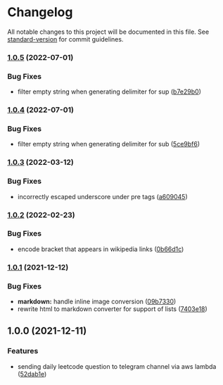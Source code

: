 # Changelog

All notable changes to this project will be documented in this file. See [standard-version](https://github.com/conventional-changelog/standard-version) for commit guidelines.

### [1.0.5](https://github.com/icelam/leetcode-daily-question-telegram-bot/compare/v1.0.4...v1.0.5) (2022-07-01)


### Bug Fixes

* filter empty string when generating delimiter for sup ([b7e29b0](https://github.com/icelam/leetcode-daily-question-telegram-bot/commit/b7e29b06a4ce68bb3951202a854aa1fcfdd739f5))

### [1.0.4](https://github.com/icelam/leetcode-daily-question-telegram-bot/compare/v1.0.3...v1.0.4) (2022-07-01)


### Bug Fixes

* filter empty string when generating delimiter for sub ([5ce9bf6](https://github.com/icelam/leetcode-daily-question-telegram-bot/commit/5ce9bf6b63c5c392d9d010e9ddc9600e4fd5dec7))

### [1.0.3](https://github.com/icelam/leetcode-daily-question-telegram-bot/compare/v1.0.2...v1.0.3) (2022-03-12)


### Bug Fixes

* incorrectly escaped underscore under pre tags ([a609045](https://github.com/icelam/leetcode-daily-question-telegram-bot/commit/a609045398e574c5ae02c0266a9ca0d1550dafd4))

### [1.0.2](https://github.com/icelam/leetcode-daily-question-telegram-bot/compare/v1.0.1...v1.0.2) (2022-02-23)


### Bug Fixes

* encode bracket that appears in wikipedia links ([0b66d1c](https://github.com/icelam/leetcode-daily-question-telegram-bot/commit/0b66d1c55008e8c56f875791f6336b1e7f1c575d))

### [1.0.1](https://github.com/icelam/leetcode-daily-question-telegram-bot/compare/v1.0.0...v1.0.1) (2021-12-12)


### Bug Fixes

* **markdown:** handle inline image conversion ([09b7330](https://github.com/icelam/leetcode-daily-question-telegram-bot/commit/09b733001cad0117ca7260b386ff6b91b4947c13))
* rewrite html to markdown converter for support of lists ([7403e18](https://github.com/icelam/leetcode-daily-question-telegram-bot/commit/7403e188cad7d42abc761fc4ba254291a5bddca6))

## 1.0.0 (2021-12-11)


### Features

* sending daily leetcode question to telegram channel via aws lambda ([52dab1e](https://github.com/icelam/leetcode-daily-question-telegram-bot/commit/52dab1ecdae3922b51727112697bafb08bb89112))
